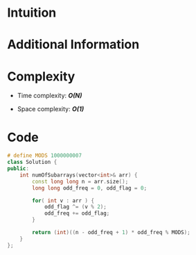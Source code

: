 # Intuition

# Additional Information

# Complexity
- Time complexity: ***O(N)***
<!-- Add your time complexity here, e.g. $$O(n)$$ -->

- Space complexity: ***O(1)***
<!-- Add your space complexity here, e.g. $$O(n)$$ -->

# Code
```cpp
# define MODS 1000000007
class Solution {
public:
    int numOfSubarrays(vector<int>& arr) {
        const long long n = arr.size();
        long long odd_freq = 0, odd_flag = 0;

        for( int v : arr ) {
            odd_flag ^= (v % 2);
            odd_freq += odd_flag;
        }

        return (int)((n - odd_freq + 1) * odd_freq % MODS);
    }
};
```
